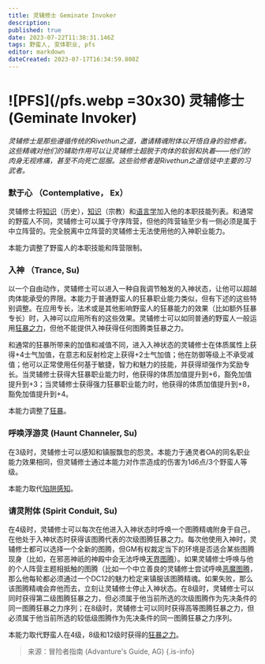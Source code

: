 ```yaml
---
title: 灵辅修士 Geminate Invoker
description: 
published: true
date: 2023-07-22T11:38:31.146Z
tags: 野蛮人, 变体职业, pfs
editor: markdown
dateCreated: 2023-07-17T16:34:59.808Z
---
```


# ![PFS](/pfs.webp =30x30) 灵辅修士 (Geminate Invoker)
*灵辅修士是那些遵循传统的Rivethun之道，邀请精魂附体以开悟自身的验修者。这些精魂对他们的辅助作用可以让灵辅修士超脱于肉体的软弱和执着——他们的肉身无视疼痛，甚至不向死亡屈服。这些验修者是Rivethun之道信徒中主要的习武者。*
 
### 默于心 （Contemplative， Ex）
灵辅修士将[知识](/技能/知识)（历史），[知识](/技能/知识)（宗教）和[语言学](/技能/语言学)加入他的本职技能列表。和通常的野蛮人不同，灵辅修士可以属于守序阵营，但他的阵营轴至少有一侧必须是属于中立阵营的。完全脱离中立阵营的灵辅修士无法使用他的入神职业能力。

本能力调整了野蛮人的本职技能和阵营限制。

### 入神 （Trance, Su)
以一个自由动作，灵辅修士可以进入一种自我调节触发的入神状态，让他可以超越肉体能承受的界限。本能力于普通野蛮人的狂暴职业能力类似，但有下述的这些特别调整。在应用专长，法术或是其他影响野蛮人的狂暴能力的效果（比如额外狂暴专长）时，入神可以应用所有的这些效果。灵辅修士可以如同普通的野蛮人一般运用[狂暴之力](/野蛮人#狂暴之力-rage-powers-ex)，但他不能提供入神获得任何图腾类狂暴之力。

和通常的狂暴所带来的加值和减值不同，进入入神状态的灵辅修士在体质属性上获得+4士气加值，在意志和反射检定上获得+2士气加值；他在防御等级上不承受减值；他可以正常使用任何基于敏捷，智力和魅力的技能，并获得顽强作为奖励专长。当灵辅修士获得大狂暴职业能力时，他获得的体质加值提升到+6，豁免加值提升到+3；当灵辅修士获得强力狂暴职业能力时，他获得的体质加值提升到+8，豁免加值提升到+4。
 
本能力调整了[狂暴](/野蛮人#狂暴-rage-ex)。

### 呼唤浮游灵 (Haunt Channeler, Su)
在3级时，灵辅修士可以感知和镇服飘忽的怨灵。本能力于通灵者OA的同名职业能力效果相同，但灵辅修士通过本能力对作祟造成的伤害为1d6点/3个野蛮人等级。

本能力取代[陷阱感知](/野蛮人#陷阱感知-trap-sense-ex)。

### 请灵附体 (Spirit Conduit, Su)
在4级时，灵辅修士可以每次在他进入入神状态时呼唤一个图腾精魂附身于自己，在他处于入神状态时获得该图腾代表的次级图腾狂暴之力。每次他使用入神时，灵辅修士都可以选择一个全新的图腾，但GM有权裁定当下的环境是否适合某些图腾现身（比如，在邪恶神祇的神殿中会无法呼唤[天界图腾](/狂暴之力/天界图腾)）。如果灵辅修士呼唤与他的个人阵营主题相抵触的图腾（比如一个中立善良的灵辅修士尝试呼唤[恶魔图腾](/狂暴之力/中级恶魔图腾)，那么他每轮都必须通过一个DC12的魅力检定来镇服该图腾精魂。如果失败，那么该图腾精魂会弃他而去，立刻让灵辅修士停止入神状态。在8级时，灵辅修士可以同时获得第二级图腾狂暴之力，但必须属于他当前所选的次级图腾作为先决条件的同一图腾狂暴之力序列；在8级时，灵辅修士可以同时获得高等图腾狂暴之力，但必须属于他当前所选的较低级图腾作为先决条件的同一图腾狂暴之力序列。

本能力取代野蛮人在4级，8级和12级时获得的[狂暴之力](/野蛮人#狂暴之力-rage-powers-ex)。

> 来源：冒险者指南 (Advanture's Guide, AG)
{.is-info}

